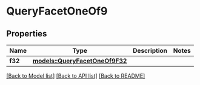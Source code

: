 # QueryFacetOneOf9

## Properties

Name | Type | Description | Notes
------------ | ------------- | ------------- | -------------
**f32** | [**models::QueryFacetOneOf9F32**](QueryFacet_oneOf_9_F32.md) |  | 

[[Back to Model list]](../README.md#documentation-for-models) [[Back to API list]](../README.md#documentation-for-api-endpoints) [[Back to README]](../README.md)


